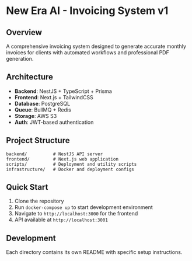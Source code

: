 # New Era AI - Invoicing System v1

## Overview
A comprehensive invoicing system designed to generate accurate monthly invoices for clients with automated workflows and professional PDF generation.

## Architecture
- **Backend**: NestJS + TypeScript + Prisma
- **Frontend**: Next.js + TailwindCSS
- **Database**: PostgreSQL
- **Queue**: BullMQ + Redis
- **Storage**: AWS S3
- **Auth**: JWT-based authentication

## Project Structure
```
backend/          # NestJS API server
frontend/         # Next.js web application
scripts/          # Deployment and utility scripts
infrastructure/   # Docker and deployment configs
```

## Quick Start
1. Clone the repository
2. Run `docker-compose up` to start development environment
3. Navigate to `http://localhost:3000` for the frontend
4. API available at `http://localhost:3001`

## Development
Each directory contains its own README with specific setup instructions.
